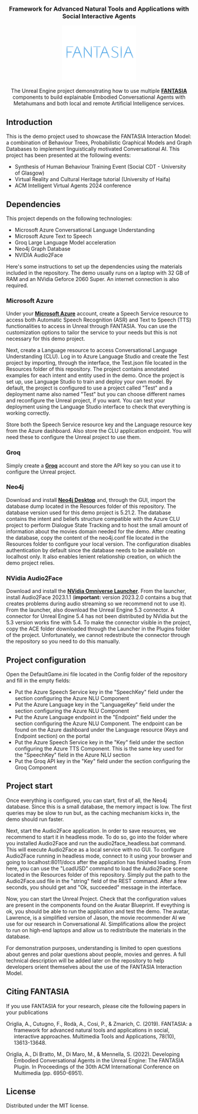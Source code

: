 <!--[![Stargazers][stars-shield]][stars-url] -->

<h3 align="center">Framework for Advanced Natural Tools and Applications with Social Interactive Agents</h3>

<p align="center">
<a href="https://github.com/antori82/FANTASIA">
    <img src="images/Logo.jpg" alt="Logo" width="200" height="150">
  </a>
  <p align="center">
	The Unreal Engine project demonstrating how to use multiple <a href="https://github.com/antori82/FANTASIA"><strong>FANTASIA</strong></a> components to build explainable Embodied Conversational Agents with Metahumans and both local and remote Artificial Intelligence services. 
  </p>
</p>

## Introduction

This is the demo project used to showcase the FANTASIA Interaction Model: a combination of Behaviour Trees, Probabilistic Graphical Models and Graph Databases to implement linguistically motivated Conversational AI. This project has been presented at the following events:

- Synthesis of Human Behaviour Training Event (Social CDT - University of Glasgow)
- Virtual Reality and Cultural Heritage tutorial (University of Haifa)
- ACM Intelligent Virtual Agents 2024 conference

## Dependencies

This project depends on the following technologies:

- Microsoft Azure Conversational Language Understanding
- Microsoft Azure Text to Speech
- Groq Large Language Model acceleration
- Neo4j Graph Database
- NVIDIA Audio2Face

Here's some instructions to set up the dependencies using the materials included in the repository. The demo usually runs on a laptop with 32 GB of RAM and an NVidia Geforce 2060 Super. An internet connection is also required.

### Microsoft Azure

Under your <a href="https://azure.microsoft.com"><strong>Microsoft Azure</strong></a> account, create a Speech Service resource to access both Automatic Speech Recognition (ASR) and Text to Speech (TTS) functionalities to access in Unreal through FANTASIA. You can use the customization options to tailor the service to your needs but this is not necessary for this demo project.

Next, create a Language resource to access Conversational Language Understanding (CLU). Log in to Azure Language Studio and create the Test project by importing, through the interface, the Test.json file located in the Resources folder of this repository. The project contains annotated examples for each intent and entity used in the demo. Once the project is set up, use Language Studio to train and deploy your own model. By default, the project is configured to use a project called "Test" and a deployment name also named "Test" but you can choose different names and reconfigure the Unreal project, if you want. You can test your deployment using the Language Studio interface to check that everything is working correctly.

Store both the Speech Service resource key and the Language resource key from the Azure dashboard. Also store the CLU application endpoint. You will need these to configure the Unreal project to use them.

### Groq

Simply create a <a href="https://groq.com/"><strong>Groq</strong></a> account and store the API key so you can use it to configure the Unreal project.

### Neo4j

Download and install <a href="https://neo4j.com/download/"><strong>Neo4j Desktop</strong></a> and, through the GUI, import the database dump located in the Resources folder of this repository. The database version used for this demo project is 5.21.2. The database contains the intent and beliefs structure compatible with the Azure CLU project to perform Dialogue State Tracking and to host the small amount of information about the movies domain needed for the demo. After creating the database, copy the content of the neo4j.conf file located in the Resources folder to configure your local version. The configuration disables authentication by default since the database needs to be available on localhost only. It also enables lenient relationship creation, on which the demo project relies.

### NVidia Audio2Face

Download and install the <a href="https://docs.omniverse.nvidia.com/launcher/latest/overview.html"><strong>NVidia Omniverse Launcher</strong></a>. From the launcher, install Audio2Face 2023.1.1 (**important:** version 2023.2.0 contains a bug that creates problems during audio streaming so we recommend not to use it). From the launcher, also download the Unreal Engine 5.3 connector. A connector for Unreal Engine 5.4 has not been distributed by NVidia but the 5.3 version works fine with 5.4. To make the connector visible in the project, copy the ACE folder downloaded through the Launcher in the Plugins folder of the project. Unfortunately, we cannot redestribute the connector through the repository so you need to do this manually.

## Project configuration

Open the DefaultGame.ini file located in the Config folder of the repository and fill in the empty fields:

- Put the Azure Speech Service key in the "SpeechKey" field under the section configuring the Azure NLU Component
- Put the Azure Language key in the "LanguageKey" field under the section configuring the Azure NLU Component
- Put the Azure Language endpoint in the "Endpoint" field under the section configuring the Azure NLU Component. The endpoint can be found on the Azure dashboard under the Language resource (Keys and Endpoint section) on the portal
- Put the Azure Speech Service key in the "Key" field under the section configuring the Azure TTS Component. This is the same key used for the "SpeechKey" field in the Azure NLU section
- Put the Groq API key in the "Key" field under the section configuring the Groq Component

## Project start

Once everything is configured, you can start, first of all, the Neo4j database. Since this is a small database, the memory impact is low. The first queries may be slow to run but, as the caching mechanism kicks in, the demo should run faster.

Next, start the Audio2Face application. In order to save resources, we recommend to start it in headless mode. To do so, go into the folder where you installed Audio2Face and run the audio2face_headless.bat command. This will execute Audio2Face as a local service with no GUI. To configure Audio2Face running in headless mode, connect to it using your browser and going to localhost:8011/docs after the application has finished loading. From here, you can use the "LoadUSD" command to load the Audio2Face scene located in the Resources folder of this repository. Simply put the path to the Audio2Face.usd file in the "string" field of the REST command. After a few seconds, you should get and "Ok, succeeded" message in the interface.

Now, you can start the Unreal Project. Check that the configuration values are present in the components found on the Avatar Blueprint. If eveything is ok, you should be able to run the application and test the demo. The avatar, Lawrence, is a simplified version of Jason, the movie recommender AI we use for our research in Conversational AI. Simplifications allow the project to run on high-end laptops and allow us to redistribute the materials in the database.

For demonstration purposes, understanding is limited to open questions about genres and polar questions about people, movies and genres. A full technical description will be added later on the repository to help developers orient themselves about the use of the FANTASIA Interaction Model.

## Citing FANTASIA

If you use FANTASIA for your research, please cite the following papers in your publications

<div id="refs" class="references csl-bib-body hanging-indent">

<div id="ref-xie2018" class="csl-entry">

Origlia, A., Cutugno, F., Rodà, A., Cosi, P., & Zmarich, C. (2019). FANTASIA: a framework for advanced natural tools and applications in social, interactive approaches. Multimedia Tools and Applications, 78(10), 13613-13648.

</div>

<div id="ref-xie2018" class="csl-entry">

Origlia, A., Di Bratto, M., Di Maro, M., & Mennella, S. (2022). Developing Embodied Conversational Agents in the Unreal Engine: The FANTASIA Plugin. In Proceedings of the 30th ACM International Conference on Multimedia (pp. 6950-6951).

</div>

</div>

<!-- LICENSE -->
## License

Distributed under the MIT license.